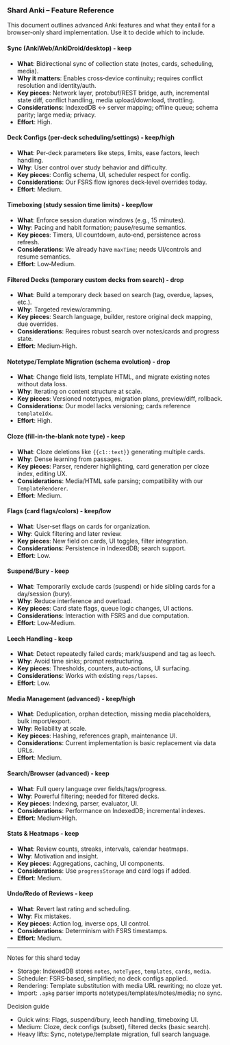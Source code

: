 ### Shard Anki – Feature Reference

This document outlines advanced Anki features and what they entail for a browser‑only shard implementation. Use it to decide which to include.

#### Sync (AnkiWeb/AnkiDroid/desktop) - keep
- **What**: Bidirectional sync of collection state (notes, cards, scheduling, media).
- **Why it matters**: Enables cross‑device continuity; requires conflict resolution and identity/auth.
- **Key pieces**: Network layer, protobuf/REST bridge, auth, incremental state diff, conflict handling, media upload/download, throttling.
- **Considerations**: IndexedDB ↔ server mapping; offline queue; schema parity; large media; privacy.
- **Effort**: High.

#### Deck Configs (per‑deck scheduling/settings) - keep/high
- **What**: Per‑deck parameters like steps, limits, ease factors, leech handling.
- **Why**: User control over study behavior and difficulty.
- **Key pieces**: Config schema, UI, scheduler respect for config.
- **Considerations**: Our FSRS flow ignores deck‑level overrides today.
- **Effort**: Medium.

#### Timeboxing (study session time limits) - keep/low
- **What**: Enforce session duration windows (e.g., 15 minutes).
- **Why**: Pacing and habit formation; pause/resume semantics.
- **Key pieces**: Timers, UI countdown, auto‑end, persistence across refresh.
- **Considerations**: We already have `maxTime`; needs UI/controls and resume semantics.
- **Effort**: Low‑Medium.

#### Filtered Decks (temporary custom decks from search) - drop
- **What**: Build a temporary deck based on search (tag, overdue, lapses, etc.).
- **Why**: Targeted review/cramming.
- **Key pieces**: Search language, builder, restore original deck mapping, due overrides.
- **Considerations**: Requires robust search over notes/cards and progress state.
- **Effort**: Medium‑High.

#### Notetype/Template Migration (schema evolution) - drop
- **What**: Change field lists, template HTML, and migrate existing notes without data loss.
- **Why**: Iterating on content structure at scale.
- **Key pieces**: Versioned notetypes, migration plans, preview/diff, rollback.
- **Considerations**: Our model lacks versioning; cards reference `templateIdx`.
- **Effort**: High.

#### Cloze (fill‑in‑the‑blank note type) - keep
- **What**: Cloze deletions like `{{c1::text}}` generating multiple cards.
- **Why**: Dense learning from passages.
- **Key pieces**: Parser, renderer highlighting, card generation per cloze index, editing UX.
- **Considerations**: Media/HTML safe parsing; compatibility with our `TemplateRenderer`.
- **Effort**: Medium.

#### Flags (card flags/colors) - keep/low
- **What**: User‑set flags on cards for organization.
- **Why**: Quick filtering and later review.
- **Key pieces**: New field on cards, UI toggles, filter integration.
- **Considerations**: Persistence in IndexedDB; search support.
- **Effort**: Low.

#### Suspend/Bury - keep
- **What**: Temporarily exclude cards (suspend) or hide sibling cards for a day/session (bury).
- **Why**: Reduce interference and overload.
- **Key pieces**: Card state flags, queue logic changes, UI actions.
- **Considerations**: Interaction with FSRS and due computation.
- **Effort**: Low‑Medium.

#### Leech Handling - keep
- **What**: Detect repeatedly failed cards; mark/suspend and tag as leech.
- **Why**: Avoid time sinks; prompt restructuring.
- **Key pieces**: Thresholds, counters, auto‑actions, UI surfacing.
- **Considerations**: Works with existing `reps/lapses`.
- **Effort**: Low.

#### Media Management (advanced) - keep/high
- **What**: Deduplication, orphan detection, missing media placeholders, bulk import/export.
- **Why**: Reliability at scale.
- **Key pieces**: Hashing, references graph, maintenance UI.
- **Considerations**: Current implementation is basic replacement via data URLs.
- **Effort**: Medium.

#### Search/Browser (advanced) - keep
- **What**: Full query language over fields/tags/progress.
- **Why**: Powerful filtering; needed for filtered decks.
- **Key pieces**: Indexing, parser, evaluator, UI.
- **Considerations**: Performance on IndexedDB; incremental indexes.
- **Effort**: Medium‑High.

#### Stats & Heatmaps - keep
- **What**: Review counts, streaks, intervals, calendar heatmaps.
- **Why**: Motivation and insight.
- **Key pieces**: Aggregations, caching, UI components.
- **Considerations**: Use `progressStorage` and card logs if added.
- **Effort**: Medium.

#### Undo/Redo of Reviews - keep
- **What**: Revert last rating and scheduling.
- **Why**: Fix mistakes.
- **Key pieces**: Action log, inverse ops, UI control.
- **Considerations**: Determinism with FSRS timestamps.
- **Effort**: Medium.

---

Notes for this shard today
- Storage: IndexedDB stores `notes`, `noteTypes`, `templates`, `cards`, `media`.
- Scheduler: FSRS‑based, simplified; no deck configs applied.
- Rendering: Template substitution with media URL rewriting; no cloze yet.
- Import: `.apkg` parser imports notetypes/templates/notes/media; no sync.

Decision guide
- Quick wins: Flags, suspend/bury, leech handling, timeboxing UI.
- Medium: Cloze, deck configs (subset), filtered decks (basic search).
- Heavy lifts: Sync, notetype/template migration, full search language.



